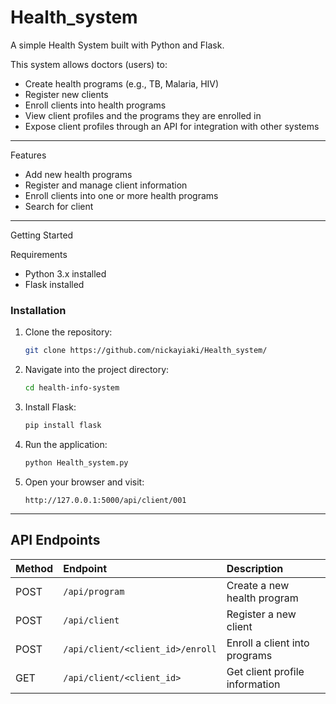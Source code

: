 # Health_system

A simple Health System built with Python and Flask.

This system allows doctors (users) to:
- Create health programs (e.g., TB, Malaria, HIV)
- Register new clients
- Enroll clients into health programs
- View client profiles and the programs they are enrolled in
- Expose client profiles through an API for integration with other systems

---
Features

- Add new health programs
- Register and manage client information
- Enroll clients into one or more health programs
- Search for client
---

 Getting Started

Requirements
- Python 3.x installed
- Flask installed

### Installation

1. Clone the repository:
    ```bash
    git clone https://github.com/nickayiaki/Health_system/
    ```

2. Navigate into the project directory:
    ```bash
    cd health-info-system
    ```

3. Install Flask:
    ```bash
    pip install flask
    ```

4. Run the application:
    ```bash
    python Health_system.py
    ```

5. Open your browser and visit:
    ```
    http://127.0.0.1:5000/api/client/001
    ```

---

##  API Endpoints

| Method | Endpoint | Description |
|:------|:---------|:------------|
| POST | `/api/program` | Create a new health program |
| POST | `/api/client` | Register a new client |
| POST | `/api/client/<client_id>/enroll` | Enroll a client into programs |
| GET  | `/api/client/<client_id>` | Get client profile information |


